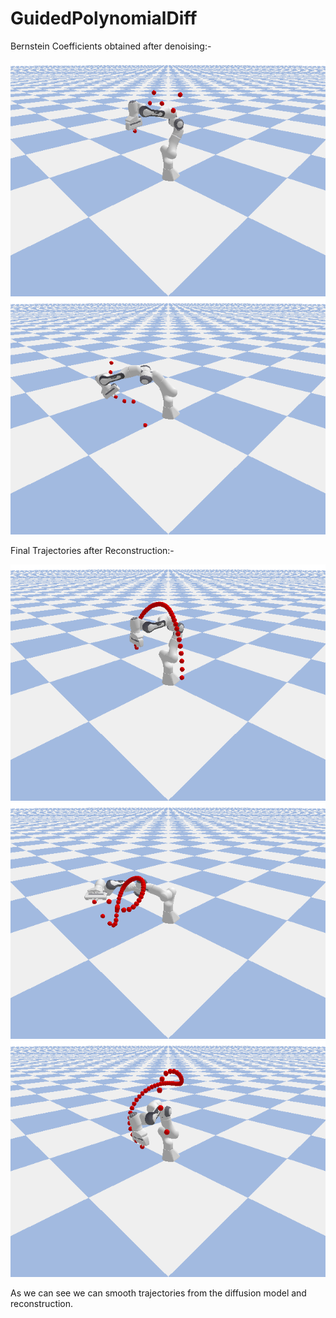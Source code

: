 # GuidedPolynomialDiff

Bernstein Coefficients obtained after denoising:-

![Demo](coeff_1.png)
![Demo](coeff_2.png)


Final Trajectories after Reconstruction:-

![Demo](output.gif)
![Demo](output_2.gif)
![Demo](output_3.gif)

As we can see we can smooth trajectories from the diffusion model and reconstruction.  